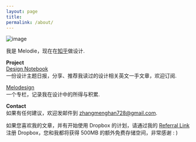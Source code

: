 ```yaml
---
layout: page
title: 
permalink: /about/
---
```

![image](http://i3.tietuku.com/c975743c99ce9b77.jpg)  

我是 Melodie，现在在[知乎](http://www.zhihu.com)做设计.   

  
**Project**    
[Design Notebook](http://dudu.zhihu.com/circle/68509)   
一份设计主题日报，分享、推荐我读过的设计相关英文一手文章，欢迎订阅.
  
[Melodesign](http://zhuanlan.zhihu.com/melodie)  
一个专栏，记录我在设计中的所得与积累.

**Contact**  
如果有任何建议，欢迎发邮件到 zhangmenghan728@gmail.com.    

如果您喜欢我的文章，并有开始使用 Dropbox 的计划，请通过我的 [Referral Link](https://db.tt/iVJyifmr) 注册 Dropbox，您和我都将获得 500MB 的额外免费存储空间，非常感谢 : )


